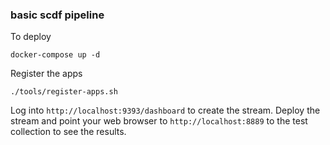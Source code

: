 ### basic scdf pipeline

To deploy

```
docker-compose up -d
```

Register the apps

```
./tools/register-apps.sh
```

Log into `http://localhost:9393/dashboard` to create the stream.  Deploy the stream and point your web browser to `http://localhost:8889` to the test collection to see the results.
